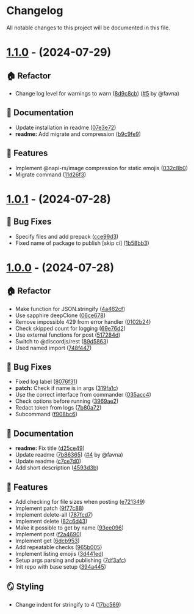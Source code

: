 # Changelog

All notable changes to this project will be documented in this file.

# [1.1.0](https://github.com/favware/discord-application-emojis-manager/compare/v1.0.1...v1.1.0) - (2024-07-29)

## 🏠 Refactor

- Change log level for warnings to warn ([8d9c8cb](https://github.com/favware/discord-application-emojis-manager/commit/8d9c8cb2314a6feb9f30422b599d0307f400119c)) ([#5](https://github.com/favware/discord-application-emojis-manager/pull/5) by @favna)

## 📝 Documentation

- Update installation in readme ([07e3e72](https://github.com/favware/discord-application-emojis-manager/commit/07e3e7247d71a7df6938babae36c054eb9f4f77d))
- **readme:** Add migrate and compression ([b9c9fe9](https://github.com/favware/discord-application-emojis-manager/commit/b9c9fe919f0e90189aa51caae6d6b8c680a951ea))

## 🚀 Features

- Implement @napi-rs/image compression for static emojis ([032c8b0](https://github.com/favware/discord-application-emojis-manager/commit/032c8b0d4699d9108dc5d919c59970f064aeb713))
- Migrate command ([11d26f3](https://github.com/favware/discord-application-emojis-manager/commit/11d26f34186f31bd1549381ded042ff654ca9582))

# [1.0.1](https://github.com/favware/discord-application-emojis-manager/compare/v1.0.0...v1.0.1) - (2024-07-28)

## 🐛 Bug Fixes

- Specify files and add prepack ([cce99d3](https://github.com/favware/discord-application-emojis-manager/commit/cce99d36ef85c42bd04a31621974f5ffc1401391))
- Fixed name of package to publish [skip ci] ([1b58bb3](https://github.com/favware/discord-application-emojis-manager/commit/1b58bb380bb7eb6701cd38fcfc0f4e50ad43c0e7))

# [1.0.0](https://github.com/favware/discord-application-emojis-manager/tree/v1.0.0) - (2024-07-28)

## 🏠 Refactor

- Make function for JSON.stringify ([4a462cf](https://github.com/favware/discord-application-emojis-manager/commit/4a462cf5431a7302bf4de9f7ce2bd432b63fee37))
- Use sapphire deepClone ([06ce678](https://github.com/favware/discord-application-emojis-manager/commit/06ce678f0f20007895143985149b43e0f426ded0))
- Remove impossible 429 from error handler ([0102b24](https://github.com/favware/discord-application-emojis-manager/commit/0102b24ef194e995e7ab28c63da6b6b427389be6))
- Check skipped count for logging ([69e76d2](https://github.com/favware/discord-application-emojis-manager/commit/69e76d225eb403f08031dc36bd674f092c07cbcc))
- Use external functions for post ([517284d](https://github.com/favware/discord-application-emojis-manager/commit/517284d8b9a51b927e686fd744259e4ebf20523e))
- Switch to @discordjs/rest ([89d5863](https://github.com/favware/discord-application-emojis-manager/commit/89d5863d487fcf741b537df86eb6b9325149131e))
- Used named import ([748f447](https://github.com/favware/discord-application-emojis-manager/commit/748f4477588eec4163cf665343b4a3faa82e73c1))

## 🐛 Bug Fixes

- Fixed log label ([8076f31](https://github.com/favware/discord-application-emojis-manager/commit/8076f31edc82585a9d9afdfbb2f84cadde7a782f))
- **patch:** Check if name is in args ([319fa1c](https://github.com/favware/discord-application-emojis-manager/commit/319fa1c6e0d9d89aef50c7cfc87fd445244702e6))
- Use the correct interface from commander ([035acc4](https://github.com/favware/discord-application-emojis-manager/commit/035acc4b5d7e968a361d7416b01623bc36b852be))
- Check options before running ([3969ae2](https://github.com/favware/discord-application-emojis-manager/commit/3969ae2dad7fa20ba62eed310e4fb35273d2040b))
- Redact token from logs ([7b80a72](https://github.com/favware/discord-application-emojis-manager/commit/7b80a72fec86d74e00a2d6dda7e0bbdd76ddc0ff))
- Subcommand ([f908bc6](https://github.com/favware/discord-application-emojis-manager/commit/f908bc6729ef0a1adf2f6006506a82e72bcd968f))

## 📝 Documentation

- **readme:** Fix title ([d25ce49](https://github.com/favware/discord-application-emojis-manager/commit/d25ce49b95e8445122340d4aa885368edc3a0168))
- Update readme ([7b86365](https://github.com/favware/discord-application-emojis-manager/commit/7b86365f7f426ca2a4fcfa282dee3b84ce911eb5)) ([#4](https://github.com/favware/discord-application-emojis-manager/pull/4) by @favna)
- Update readme ([c7ce7d0](https://github.com/favware/discord-application-emojis-manager/commit/c7ce7d0c26f82df51e4501739d0bc9f2fc565b56))
- Add short description ([4593d3b](https://github.com/favware/discord-application-emojis-manager/commit/4593d3b465659d027642ff00d983c22739950147))

## 🚀 Features

- Add checking for file sizes when posting ([e721349](https://github.com/favware/discord-application-emojis-manager/commit/e7213491984db30e771c8946ed301a18310bd3f1))
- Implement patch ([9f77c88](https://github.com/favware/discord-application-emojis-manager/commit/9f77c88e26e83c24b04588aa72e43605deae25c4))
- Implement delete-all ([787fcd7](https://github.com/favware/discord-application-emojis-manager/commit/787fcd7bf2a053e49a3ce10a5970d35e10e33690))
- Implement delete ([82c6d43](https://github.com/favware/discord-application-emojis-manager/commit/82c6d4390c1036f607ba9e45874f45ea943151d7))
- Make it possible to get by name ([93ee096](https://github.com/favware/discord-application-emojis-manager/commit/93ee096d643ab24530a3b28ae73a27917eb6ea0d))
- Implement post ([f2a4690](https://github.com/favware/discord-application-emojis-manager/commit/f2a46903fd3c74d78de703964a453e220ffc5293))
- Implement get ([6dcb953](https://github.com/favware/discord-application-emojis-manager/commit/6dcb9539697121d6341c8adea648ea80d27eabc2))
- Add repeatable checks ([965b005](https://github.com/favware/discord-application-emojis-manager/commit/965b005735411004fbfc9fe7901dc1d9a289a48a))
- Implement listing emojis ([3d441ed](https://github.com/favware/discord-application-emojis-manager/commit/3d441edbe26ab7b7680b82f109caa82466c59a7f))
- Setup args parsing and publishing ([7df3afc](https://github.com/favware/discord-application-emojis-manager/commit/7df3afcbd36e17f34095c462e565da05c7d353d3))
- Init repo with base setup ([394a445](https://github.com/favware/discord-application-emojis-manager/commit/394a44501ee499c7d1e76f59308bf5f6ae7688f9))

## 🪞 Styling

- Change indent for stringify to 4 ([17bc569](https://github.com/favware/discord-application-emojis-manager/commit/17bc56951d1cf1f7c42b4941bd3fc31defc0b0fb))

